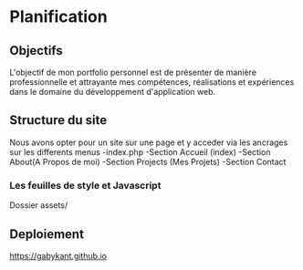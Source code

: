 # Planification

## Objectifs

L'objectif de mon portfolio personnel est de présenter de manière professionnelle et attrayante mes compétences, réalisations et expériences dans le domaine du développement d'application web.

## Structure du site

Nous avons opter pour un site sur une page et y acceder via les ancrages sur les differents menus
-index.php
-Section Accueil (index)
-Section About(A Propos de moi)
-Section Projects (Mes Projets)
-Section Contact

### Les feuilles de style et Javascript

Dossier assets/

## Deploiement

https://gabykant.github.io